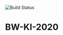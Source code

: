 ![Build Status](https://github.com/Wuelle/BW-KI-2020/workflows/Flake8/badge.svg?branch=charlevel)
# BW-KI-2020
